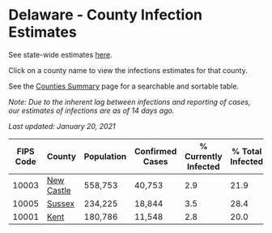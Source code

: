 # Delaware - County Infection Estimates

See state-wide estimates [here](/infections/us-de).

Click on a county name to view the infections estimates for that county.

See the [Counties Summary](/infections/summary-counties) page for a searchable and sortable table.

*Note: Due to the inherent lag between infections and reporting of cases, our estimates of infections are as of 14 days ago.*

*Last updated: January 20, 2021*

|   FIPS Code |                   County |   Population |   Confirmed Cases |   % Currently Infected |   % Total Infected |
|-------------|--------------------------|--------------|-------------------|------------------------|--------------------|
|       10003 | [New Castle](new-castle) |      558,753 |            40,753 |                    2.9 |               21.9 |
|       10005 |         [Sussex](sussex) |      234,225 |            18,844 |                    3.5 |               28.4 |
|       10001 |             [Kent](kent) |      180,786 |            11,548 |                    2.8 |               20.0 |